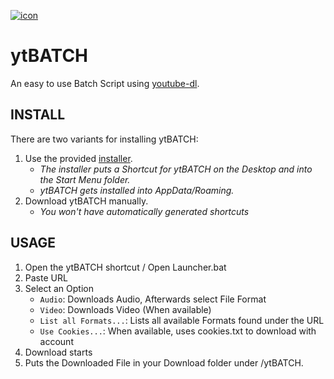 [![icon](https://github.com/eppic/ytBATCH/blob/main/bin/256.ico)](https://github.com/eppic/ytBATCH)
# ytBATCH
An easy to use Batch Script using [youtube-dl](https://github.com/ytdl-org/youtube-dl).

## INSTALL
There are two variants for installing ytBATCH:  
1. Use the provided [installer](https://github.com/eppic/ytBATCH/blob/main/installer).  
   - *The installer puts a Shortcut for ytBATCH on the Desktop and into the Start Menu folder.*  
   - *ytBATCH gets installed into AppData/Roaming.*  
2. Download ytBATCH manually.  
   - *You won't have automatically generated shortcuts*

## USAGE
1. Open the ytBATCH shortcut / Open Launcher.bat
2. Paste URL 
3. Select an Option
   - `Audio`: Downloads Audio, Afterwards select File Format
   - `Video`: Downloads Video (When available)
   - `List all Formats...`: Lists all available Formats found under the URL
   - `Use Cookies...`: When available, uses cookies.txt to download with account
4. Download starts
5. Puts the Downloaded File in your Download folder under /ytBATCH.

